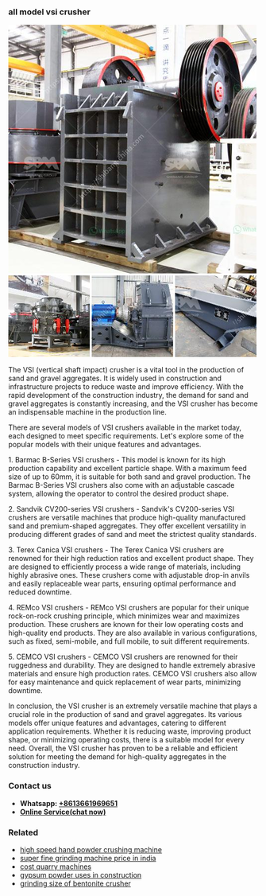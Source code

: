 <h3>all model vsi crusher</h3><img src='1708589156.jpg' alt=''><p>The VSI (vertical shaft impact) crusher is a vital tool in the production of sand and gravel aggregates. It is widely used in construction and infrastructure projects to reduce waste and improve efficiency. With the rapid development of the construction industry, the demand for sand and gravel aggregates is constantly increasing, and the VSI crusher has become an indispensable machine in the production line.</p><p>There are several models of VSI crushers available in the market today, each designed to meet specific requirements. Let's explore some of the popular models with their unique features and advantages.</p><p>1. Barmac B-Series VSI crushers - This model is known for its high production capability and excellent particle shape. With a maximum feed size of up to 60mm, it is suitable for both sand and gravel production. The Barmac B-Series VSI crushers also come with an adjustable cascade system, allowing the operator to control the desired product shape.</p><p>2. Sandvik CV200-series VSI crushers - Sandvik's CV200-series VSI crushers are versatile machines that produce high-quality manufactured sand and premium-shaped aggregates. They offer excellent versatility in producing different grades of sand and meet the strictest quality standards.</p><p>3. Terex Canica VSI crushers - The Terex Canica VSI crushers are renowned for their high reduction ratios and excellent product shape. They are designed to efficiently process a wide range of materials, including highly abrasive ones. These crushers come with adjustable drop-in anvils and easily replaceable wear parts, ensuring optimal performance and reduced downtime.</p><p>4. REMco VSI crushers - REMco VSI crushers are popular for their unique rock-on-rock crushing principle, which minimizes wear and maximizes production. These crushers are known for their low operating costs and high-quality end products. They are also available in various configurations, such as fixed, semi-mobile, and full mobile, to suit different requirements.</p><p>5. CEMCO VSI crushers - CEMCO VSI crushers are renowned for their ruggedness and durability. They are designed to handle extremely abrasive materials and ensure high production rates. CEMCO VSI crushers also allow for easy maintenance and quick replacement of wear parts, minimizing downtime.</p><p>In conclusion, the VSI crusher is an extremely versatile machine that plays a crucial role in the production of sand and gravel aggregates. Its various models offer unique features and advantages, catering to different application requirements. Whether it is reducing waste, improving product shape, or minimizing operating costs, there is a suitable model for every need. Overall, the VSI crusher has proven to be a reliable and efficient solution for meeting the demand for high-quality aggregates in the construction industry.</p><h3>Contact us</h3><ul><li><strong>Whatsapp:&nbsp;<a href="https://wa.me/8613661969651">+8613661969651</a></strong></li><li><a href="https://swt.shibang-china.com/?git&amp;zhl&amp;all model vsi crusher"><strong>Online Service(chat now)</strong></a></li></ul><h3>Related</h3><ul><li><a href='high speed hand powder crushing machine.md'>high speed hand powder crushing machine</a></li><li><a href='super fine grinding machine price in india.md'>super fine grinding machine price in india</a></li><li><a href='cost quarry machines.md'>cost quarry machines</a></li><li><a href='gypsum powder uses in construction.md'>gypsum powder uses in construction</a></li><li><a href='grinding size of bentonite crusher.md'>grinding size of bentonite crusher</a></li></ul>